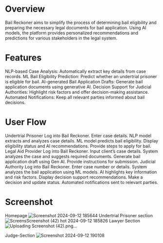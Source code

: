 
# Overview
Bail Reckoner aims to simplify the process of determining bail eligibility and preparing the necessary legal documents for bail application. Using AI models, the platform provides personalized recommendations and predictions for various stakeholders in the legal system.

# Features
NLP-based Case Analysis: Automatically extract key details from case records.
ML Bail Eligibility Prediction: Predict whether an undertrial prisoner is eligible for bail.
AI-generated Bail Application Drafts: Generate bail application documents using generative AI.
Decision Support for Judicial Authorities: Highlight risk factors and offer decision-making assistance.
Automated Notifications: Keep all relevant parties informed about bail decisions.
# User Flow
Undertrial Prisoner
Log into Bail Reckoner.
Enter case details.
NLP model extracts and analyzes case details.
ML model predicts bail eligibility.
Display eligibility status and AI recommendations.
Provide steps to apply for bail.
Legal Aid Provider
Log into Bail Reckoner.
Input client’s case details.
System analyzes the case and suggests required documents.
Generate bail application draft using Gen AI.
Provide instructions for submission.
Judicial Authority
Log into Bail Reckoner.
Enter case number or details.
System analyzes the bail application using ML models.
AI highlights key information and risk factors.
Display decision support recommendations.
Make a decision and update status.
Automated notifications sent to relevant parties.
# Screenshot 
Homepage
![Screenshot 2024-09-12 185644](https://github.com/user-attachments/assets/229d31f4-cbb1-4458-aa46-45514c1abba1)
Undertrial Prisoner section
![Screens![Screenshot (42)](https://github.com/user-attachments/assets/5004977d-8d18-46b1-8d91-215947db21cb)
hot 2024-09-12 185826](https://github.com/user-attachments/assets/fac9ae17-6495-4c67-a081-e9d075708c9a)
Lawyer Section
![Uploading Screenshot (42).png…]()

Judge-Section
![Screenshot 2024-09-12 190108](https://github.com/user-attachments/assets/9546beea-a4f4-4d25-9cf3-2f3acb53ef55)


